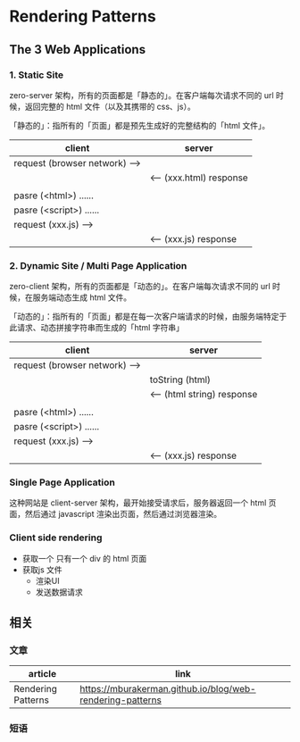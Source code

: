 # Rendering Patterns

## The 3 Web Applications

### 1. Static Site

zero-server 架构，所有的页面都是「静态的」。在客户端每次请求不同的 url 时候，返回完整的 html 文件（以及其携带的 css、js）。

「静态的」：指所有的「页面」都是预先生成好的完整结构的「html 文件」。

| client                        | server                  |
| ----------------------------- | ----------------------- |
| request (browser network) --> |                         |
|                               | <-- (xxx.html) response |
|                               |                         |
| pasre (\<html>) ......        |                         |
| pasre (\<script>) ......      |                         |
| request (xxx.js) -->          |                         |
|                               | <-- (xxx.js) response   |

### 2. Dynamic Site / Multi Page Application

zero-client 架构，所有的页面都是「动态的」。在客户端每次请求不同的 url 时候，在服务端动态生成 html 文件。

「动态的」：指所有的「页面」都是在每一次客户端请求的时候，由服务端特定于此请求、动态拼接字符串而生成的「html 字符串」

| client                        | server                     |
| ----------------------------- | -------------------------- |
| request (browser network) --> |                            |
|                               | toString (html)            |
|                               | <-- (html string) response |
|                               |                            |
| pasre (\<html>) ......        |                            |
| pasre (\<script>) ......      |                            |
| request (xxx.js) -->          |                            |
|                               | <-- (xxx.js) response      |

### Single Page Application

这种网站是 client-server 架构，最开始接受请求后，服务器返回一个 html 页面，然后通过 javascript 渲染出页面，然后通过浏览器渲染。

### Client side rendering

- 获取一个 只有一个 div 的 html 页面
- 获取js 文件
  - 渲染UI
  - 发送数据请求

## 相关

### 文章

| article            | link                                                      |
| ------------------ | --------------------------------------------------------- |
| Rendering Patterns | https://mburakerman.github.io/blog/web-rendering-patterns |

### 短语
